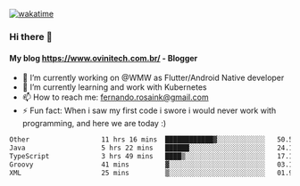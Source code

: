 [![wakatime](https://wakatime.com/badge/user/d5892087-17e6-46ab-8384-91a71a9b88d8.svg)](https://wakatime.com/@d5892087-17e6-46ab-8384-91a71a9b88d8)
### Hi there 👋

#### My blog https://www.ovinitech.com.br/ - Blogger

- 🔭 I’m currently working on @WMW as Flutter/Android Native developer
- 🌱 I’m currently learning and work with Kubernetes
- 📫 How to reach me: fernando.rosaink@gmail.com 
- ⚡ Fun fact: When i saw my first code i swore i would never work with programming, and here we are today :)

<!--START_SECTION:waka-->

```txt
Other                  11 hrs 16 mins  ████████████▓░░░░░░░░░░░░   50.55 %
Java                   5 hrs 22 mins   ██████░░░░░░░░░░░░░░░░░░░   24.14 %
TypeScript             3 hrs 49 mins   ████▒░░░░░░░░░░░░░░░░░░░░   17.17 %
Groovy                 41 mins         ▓░░░░░░░░░░░░░░░░░░░░░░░░   03.11 %
XML                    25 mins         ▒░░░░░░░░░░░░░░░░░░░░░░░░   01.92 %
```

<!--END_SECTION:waka-->
